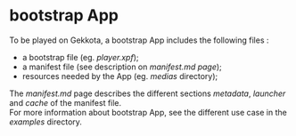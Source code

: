 # bootstrap App

To be played on Gekkota, a bootstrap App includes the following files :

- a bootstrap file (eg. *player.xpf*); 
- a manifest file (see description on *manifest.md page*);
- resources needed by the App (eg. *medias* directory);

The *manifest.md* page describes the different sections *metadata*, *launcher* and *cache* of the manifest file.  
For more information about bootstrap App, see the different use case  in the *examples* directory.  

